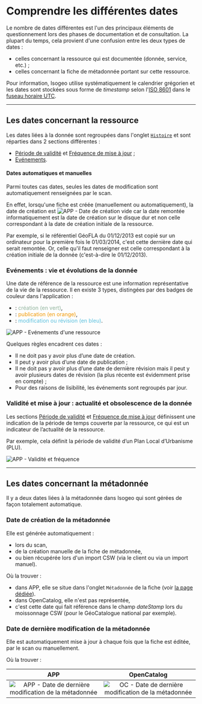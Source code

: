 # Comprendre les différentes dates

Le nombre de dates différentes est l'un des principaux éléments de questionnement lors des phases de documentation et de consultation. La plupart du temps, cela provient d'une confusion entre les deux types de dates :
* celles concernant la ressource qui est documentée (donnée, service, etc.) ;
* celles concernant la fiche de métadonnée portant sur cette ressource.

Pour information, Isogeo utilise systématiquement le calendrier grégorien et les dates sont stockées sous forme de *timestamp* selon l'[ISO 8601](https://fr.wikipedia.org/wiki/ISO_8601) dans le [fuseau horaire UTC](https://fr.wikipedia.org/wiki/ISO_8601#Fuseau_horaire).

_____

## Les dates concernant la ressource

Les dates liées à la donnée sont regroupées dans l'onglet [`Histoire`](/fr/features/documentation/md_history.html) et sont réparties dans 2 sections différentes :
* [Période de validité](/fr/features/documentation/md_history.html#priode-de-validit) et [Fréquence de mise à jour](/fr/features/documentation/md_history.html#frquence-de-mise--jour) ;
* [Evénements](/fr/features/documentation/md_history.html#evnements).

#### Dates automatiques et manuelles

Parmi toutes cas dates, seules les dates de modification sont automatiquement renseignées par le scan.

En effet, lorsqu'une fiche est créée (manuellement ou automatiquement), la date de création est ![APP - Date de création vide](/images/annex_dates_data_creationDate_empty_APP.png "La date de création doit être renseignée manuellement") car la date remontée informatiquement est la date de création sur le disque dur et non celle correspondant à la date de création initiale de la ressource.

Par exemple, si le référentiel GéoFLA du 01/12/2013 est copié sur un ordinateur pour la première fois le 01/03/2014, c'est cette dernière date qui serait remontée. Or, celle qu'il faut renseigner est celle correspondant à la création initiale de la donnée (c'est-à-dire le 01/12/2013).

### Evénements : vie et évolutions de la donnée

Une date de référence de la ressource est une information représentative de la vie de la ressource. Il en existe 3 types, distingées par des badges de couleur dans l'application :
* <div class="timeline-badge success"><i class="fa fa-plus"></i> : <span style="color:#8FB39B">création (en vert)</span>,</div>
* <div class="timeline-badge warning"><i class="fa fa-bullhorn"></i> : <span style="color:#F29800"> publication (en orange)</span>,</div>
* <div class="timeline-badge info"><i class="fa fa-pencil"></i> : <span style="color:#5bc0de">modification ou révision (en bleu)</span>.</div>

![APP - Evénements d'une ressource](/images/inv_edit_one_history_events.png "Les différents types d'événements de la vie d'une ressource")

Quelques règles encadrent ces dates :
* Il ne doit pas y avoir plus d’une date de création.
* Il peut y avoir plus d’une date de publication ;
* II ne doit pas y avoir plus d’une date de dernière révision mais il peut y avoir plusieurs dates de révision (la plus récente est évidemment prise en compte) ;
* Pour des raisons de lisibilité, les événements sont regroupés par jour.

### Validité et mise à jour : actualité et obsolescence de la donnée

Les sections [Période de validité](/fr/features/documentation/md_history.html#priode-de-validit) et [Fréquence de mise à jour](/fr/features/documentation/md_history.html#frquence-de-mise--jour) définissent  une indication de la période de temps couverte par la ressource, ce qui est un indicateur de l’actualité de la ressource.

Par exemple, cela définit la période de validité d’un Plan Local d’Urbanisme (PLU).

![APP - Validité et fréquence](/images/annex_dates_data_temporalValidity_APP.png "Les dates qui définissent l'actualité et l'obsolescence d'une ressource")

_____

## Les dates concernant la métadonnée

Il y a deux dates liées à la métadonnée dans Isogeo qui sont gérées de façon totalement automatique.

### Date de création de la métadonnée

Elle est générée automatiquement :
* lors du scan,
* de la création manuelle de la fiche de métadonnée,
* ou bien récupérée lors d'un import CSW (via le client ou via un import manuel).

Où la trouver :
* dans APP, elle se situe dans l'onglet `Métadonnée` de la fiche (voir [la page dédiée](/fr/features/documentation/md_metadata.html#date-de-cration)).
* dans OpenCatalog, elle n'est pas représentée,
* c'est cette date qui fait référence dans le champ *dateStamp* lors du moissonnage CSW (pour le GéoCatalogue national par exemple).

### Date de dernière modification de la métadonnée

Elle est automatiquement mise à jour à chaque fois que la fiche est éditée, par le scan ou manuellement.

Où la trouver :

| APP       | OpenCatalog |
| :-------: | :---------: |
| ![APP - Date de dernière modification de la métadonnée](/images/annex_dates_metadata_LastUpdate_APP.png "La date de dernière modification de la métadonnée dans APP") | ![OC - Date de dernière modification de la métadonnée](/images/annex_dates_metadata_LastUpdate_OC.png "La date de dernière modification de la métadonnée dans OpenCatalog") |

